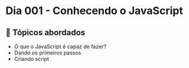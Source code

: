 # Dia 001 - Conhecendo o JavaScript

## 📌 Tópicos abordados
- O que o JavaScript é capaz de fazer?
- Dando os primeiros passos
- Criando script